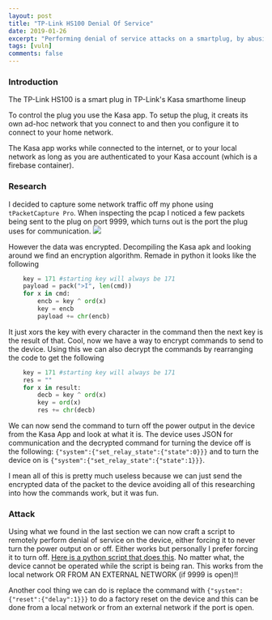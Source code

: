 ```yaml
---
layout: post
title: "TP-Link HS100 Denial Of Service"
date: 2019-01-26
excerpt: "Performing denial of service attacks on a smartplug, by abusing TP-Link's bad encryption"
tags: [vuln]
comments: false
---
```

### Introduction
The TP-Link HS100 is a smart plug in TP-Link's Kasa smarthome lineup

To control the plug you use the Kasa app. To setup the plug, it creats its own ad-hoc network that you connect to and then you configure it to connect to your home network.

The Kasa app works while connected to the internet, or to your local network as long as you are authenticated to your Kasa account (which is a firebase container).

### Research
I decided to capture some network traffic off my phone using `tPacketCapture Pro`. When inspecting the pcap I noticed a few packets being sent to the plug on port 9999, which turns out is the port the plug uses for communication.
![](https://i.imgur.com/8ZvOWtZ.png)

However the data was encrypted. Decompiling the Kasa apk and looking around we find an encryption algorithm. Remade in python it looks like the following
```python
    key = 171 #starting key will always be 171
    payload = pack(">I", len(cmd))
    for x in cmd:
        encb = key ^ ord(x)
        key = encb
        payload += chr(encb)
```
It just xors the key with every character in the command then the next key is the result of that.
Cool, now we have a way to encrypt commands to send to the device. Using this we can also decrypt the commands by rearranging the code to get the following
```python
    key = 171 #starting key will always be 171
    res = ""
    for x in result:
        decb = key ^ ord(x)
        key = ord(x)
        res += chr(decb)
```

We can now send the command to turn off the power output in the device from the Kasa App and look at what it is. The device uses JSON for communication and the decrypted command for turning the device off is the following: `{"system":{"set_relay_state":{"state":0}}}` and to turn the device on is `{"system":{"set_relay_state":{"state":1}}}`.

I mean all of this is pretty much useless because we can just send the encrypted data of the packet to the device avoiding all of this researching into how the commands work, but it was fun.

### Attack
Using what we found in the last section we can now craft a script to remotely perform denial of service on the device, either forcing it to never turn the power output on or off. Either works but personally I prefer forcing it to turn off. [Here is a python script that does this](https://gist.github.com/EliseZeroTwo/cb72c374c58136ff9d7a0f1a07087a52). No matter what, the device cannot be operated while the script is being ran. This works from the local network OR FROM AN EXTERNAL NETWORK (if 9999 is open)!!

Another cool thing we can do is replace the command with `{"system":{"reset":{"delay":1}}}` to do a factory reset on the device and this can be done from a local network or from an external network if the port is open.

